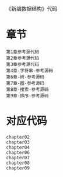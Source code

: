 《新编数据结构》代码

# 章节
```
第1章参考源代码
第2章参考源代码
第3章参考源代码
第4章-字符串-参考源码
第6章-树-参考源码
第7章-图-参考源码
第8章-搜索-参考源码
第9章-排序-参考源码
```
# 对应代码
```
chapter02
chapter03
chapter04
chapter06
chapter07
chapter08
chapter09
```